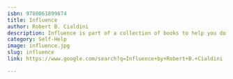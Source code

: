 ```yaml
---
isbn: 9780061899874
title: Influence
author: Robert B. Cialdini
description: Influence is part of a collection of books to help you do better marketing.
category: Self-Help
image: influence.jpg
slug: influence
link: https://www.google.com/search?q=Influence+by+Robert+B.+Cialdini

---
```

